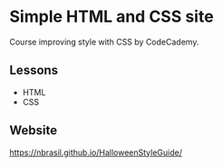 # Simple HTML and CSS site

Course improving style with CSS by CodeCademy.

## Lessons

- HTML
- CSS



## Website

https://nbrasil.github.io/HalloweenStyleGuide/
